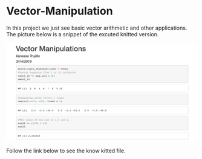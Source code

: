 # Vector-Manipulation

In this project we just see basic vector arithmetic and other applications. 
The picture below is a snippet of the excuted knitted version. 

![Hola](img/Picture1.png)

Follow the link below to see the know kitted file.
